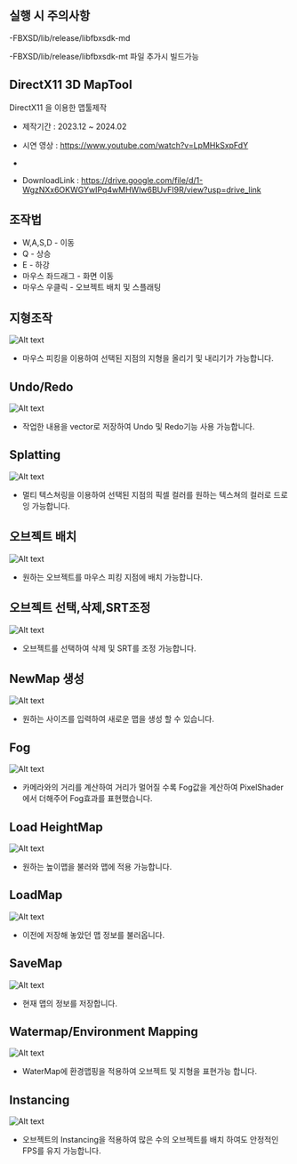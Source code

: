## 실행 시 주의사항
-FBXSD/lib/release/libfbxsdk-md

-FBXSD/lib/release/libfbxsdk-mt
파일 추가시 빌드가능


## DirectX11 3D MapTool
  
DirectX11 을 이용한 맵툴제작
* 제작기간 : 2023.12 ~ 2024.02
 
* 시연 영상 : https://www.youtube.com/watch?v=LpMHkSxpFdY
* 
* DownloadLink : https://drive.google.com/file/d/1-WgzNXx6OKWGYwIPq4wMHWlw6BUvFI9R/view?usp=drive_link
## 조작법

* W,A,S,D - 이동
* Q - 상승
* E  - 하강
* 마우스 좌드래그 - 화면 이동
* 마우스 우클릭  - 오브젝트 배치 및 스플래팅  

## 지형조작

![Alt text](ReadmeImage/1.gif)
* 마우스 피킹을 이용하여 선택된 지점의 지형을 올리기 및 내리기가 가능합니다.
  
## Undo/Redo  
![Alt text](ReadmeImage/2.gif)
* 작업한 내용을 vector로 저장하여 Undo 및 Redo기능 사용 가능합니다.
## Splatting
![Alt text](ReadmeImage/3.gif)
* 멀티 텍스쳐링을 이용하여 선택된 지점의 픽셀 컬러를 원하는 텍스쳐의 컬러로 드로잉 가능합니다.

## 오브젝트 배치
![Alt text](ReadmeImage/4.gif)
* 원하는 오브젝트를 마우스 피킹 지점에 배치 가능합니다.

## 오브젝트 선택,삭제,SRT조정
![Alt text](ReadmeImage/5.gif)
* 오브젝트를 선택하여 삭제 및 SRT를 조정 가능합니다.
  
## NewMap 생성
![Alt text](ReadmeImage/6.gif)
* 원하는 사이즈를 입력하여 새로운 맵을 생성 할 수 있습니다.

## Fog
![Alt text](ReadmeImage/7.gif)
* 카메라와의 거리를 계산하여 거리가 멀어질 수록
  Fog값을 계산하여 PixelShader에서 더해주어 
  Fog효과를 표현했습니다.

## Load HeightMap
![Alt text](ReadmeImage/8.gif)
* 원하는 높이맵을 불러와 맵에 적용 가능합니다.

## LoadMap
![Alt text](ReadmeImage/9.gif)
* 이전에 저장해 놓았던 맵 정보를 불러옵니다.

## SaveMap
![Alt text](ReadmeImage/10.gif)
* 현재 맵의 정보를 저장합니다.

## Watermap/Environment Mapping
![Alt text](ReadmeImage/11.gif)
* WaterMap에 환경맵핑을 적용하여 오브젝트 및 지형을 표현가능 합니다.
## Instancing
![Alt text](ReadmeImage/12.gif)
* 오브젝트의 Instancing을 적용하여 많은 수의 오브젝트를 배치 하여도 안정적인 FPS를 유지 가능합니다.
